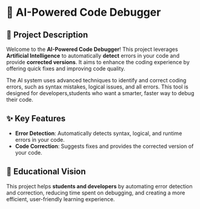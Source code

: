 # 🎯 AI-Powered Code Debugger

## 🚀 Project Description
Welcome to the **AI-Powered Code Debugger**! This project leverages **Artificial Intelligence** to automatically **detect** errors in your code and provide **corrected versions**. It aims to enhance the coding experience by offering quick fixes and improving code quality.

The AI system uses advanced techniques to identify and correct coding errors, such as syntax mistakes, logical issues, and all errors. This tool is designed for developers,students who want a smarter, faster way to debug their code.


## ✨ Key Features
- **Error Detection**: Automatically detects syntax, logical, and runtime errors in your code.
- **Code Correction**: Suggests fixes and provides the corrected version of your code.
  

## 🌱 Educational Vision
This project helps **students and developers** by automating error detection and correction, reducing time spent on debugging, and creating a more efficient, user-friendly learning experience.
